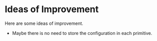 # Ideas of Improvement

Here are some ideas of improvement.

+ Maybe there is no need to store the configuration in each primitive.
